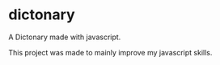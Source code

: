 # dictonary
A Dictonary made with javascript.

This project was made to mainly improve my javascript skills.